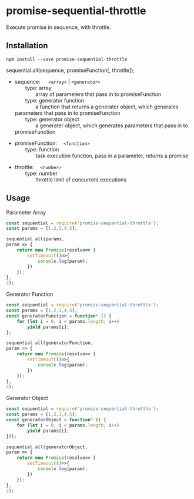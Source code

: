 # promise-sequential-throttle
Execute promise in sequence, with throttle.

## Installation

```
npm install --save promise-sequential-throttle
```

sequential.all(sequence, promiseFunction[, throttle]);

 *  sequence: &emsp;  `<array>` | `<generator>`  
    &emsp;&emsp;type: array  
    &emsp;&emsp;&emsp;&emsp;array of parameters that pass in to promiseFunction  
    &emsp;&emsp;type: generator function  
    &emsp;&emsp;&emsp;&emsp;a function that returns a generater object, which generates parameters that pass in to promiseFunction  
    &emsp;&emsp;type: generator object  
    &emsp;&emsp;&emsp;&emsp;a generater object, which generates parameters that pass in to promiseFunction  
 
 * promiseFunction: &emsp;`<function>`  
    &emsp;&emsp;type: function  
    &emsp;&emsp;&emsp;&emsp;task execution function, pass in a parameter, returns a promise  

 
 * throttle: &emsp;`<number>`  
    &emsp;&emsp;type: number  
    &emsp;&emsp;&emsp;&emsp;throttle limit of concurrent executions  

## Usage

Parameter Array

```js
const sequential = require('promise-sequential-throttle');
const params = [1,2,3,4,5];

sequential.all(params, 
param => {
	return new Promise(resolve=> {
		setTimeout(()=>{
            console.log(param);
		})
	});
},
2);
```

Generator Function

```js
const sequential = require('promise-sequential-throttle');
const params = [1,2,3,4,5];
const generatorFunction = function* () {
    for (let i = 0; i < params.length; i++)
        yield params[i];
};

sequential.all(generatorFunction, 
param => {
	return new Promise(resolve=> {
		setTimeout(()=>{
            console.log(param);
		})
	});
},
2);
```

Generator Object
```js
const sequential = require('promise-sequential-throttle');
const params = [1,2,3,4,5];
const generatorObject = function* () {
    for (let i = 0; i < params.length; i++)
        yield params[i];
}();

sequential.all(generatorObject, 
param => {
	return new Promise(resolve=> {
		setTimeout(()=>{
            console.log(param);
		})
	});
},
2);
```